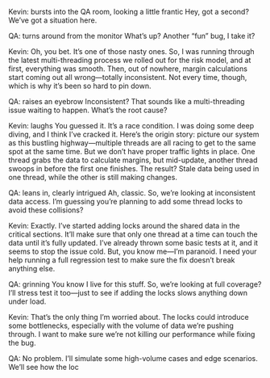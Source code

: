 Kevin: bursts into the QA room, looking a little frantic Hey, got a second? We’ve got a situation here.

QA: turns around from the monitor What’s up? Another “fun” bug, I take it?

Kevin: Oh, you bet. It’s one of those nasty ones. So, I was running through the latest multi-threading process we rolled out for the risk model, and at first, everything was smooth. Then, out of nowhere, margin calculations start coming out all wrong—totally inconsistent. Not every time, though, which is why it’s been so hard to pin down.

QA: raises an eyebrow Inconsistent? That sounds like a multi-threading issue waiting to happen. What’s the root cause?

Kevin: laughs You guessed it. It’s a race condition. I was doing some deep diving, and I think I’ve cracked it. Here’s the origin story: picture our system as this bustling highway—multiple threads are all racing to get to the same spot at the same time. But we don’t have proper traffic lights in place. One thread grabs the data to calculate margins, but mid-update, another thread swoops in before the first one finishes. The result? Stale data being used in one thread, while the other is still making changes.

QA: leans in, clearly intrigued Ah, classic. So, we’re looking at inconsistent data access. I’m guessing you’re planning to add some thread locks to avoid these collisions?

Kevin: Exactly. I’ve started adding locks around the shared data in the critical sections. It’ll make sure that only one thread at a time can touch the data until it’s fully updated. I’ve already thrown some basic tests at it, and it seems to stop the issue cold. But, you know me—I’m paranoid. I need your help running a full regression test to make sure the fix doesn’t break anything else.

QA: grinning You know I live for this stuff. So, we’re looking at full coverage? I’ll stress test it too—just to see if adding the locks slows anything down under load.

Kevin: That’s the only thing I’m worried about. The locks could introduce some bottlenecks, especially with the volume of data we’re pushing through. I want to make sure we’re not killing our performance while fixing the bug.

QA: No problem. I’ll simulate some high-volume cases and edge scenarios. We’ll see how the loc
